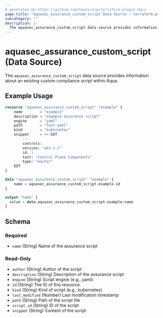 ```yaml
---
# generated by https://github.com/hashicorp/terraform-plugin-docs
page_title: "aquasec_assurance_custom_script Data Source - terraform-provider-aquasec"
subcategory: ""
description: |-
  The aquasec_assurance_custom_script data source provides information about an existing custom compliance script within Aqua.
---
```


# aquasec_assurance_custom_script (Data Source)

The `aquasec_assurance_custom_script` data source provides information about an existing custom compliance script within Aqua.

## Example Usage

```terraform
resource "aquasec_assurance_custom_script" "example" {
	name        = "example"
	description = "example assurance script"
	engine      = "yaml"
	path        = "test.yaml"
	kind        = "kubernetes"
	snippet     = <<-EOT
		---
		controls:
		version: "aks-1.1"
		id: 1
		text: "Control Plane Components"
		type: "master"
	EOT
}

data "aquasec_assurance_custom_script" "example" {
	name = aquasec_assurance_custom_script.example.id
}

output "name" {
  value = data.aquasec_assurance_custom_script.example.name
}
```

<!-- schema generated by tfplugindocs -->
## Schema

### Required

- `name` (String) Name of the assurance script

### Read-Only

- `author` (String) Author of the script
- `description` (String) Description of the assurance script
- `engine` (String) Script engine (e.g., yaml)
- `id` (String) The ID of this resource.
- `kind` (String) Kind of script (e.g., kubernetes)
- `last_modified` (Number) Last modification timestamp
- `path` (String) Path of the script file
- `script_id` (String) ID of the script
- `snippet` (String) Content of the script


